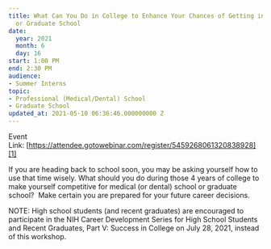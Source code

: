 ```yaml
---
title: What Can You Do in College to Enhance Your Chances of Getting into Medical
  or Graduate School
date:
  year: 2021
  month: 6
  day: 16
start: 1:00 PM
end: 2:30 PM
audience:
- Summer Interns
topic:
- Professional (Medical/Dental) School
- Graduate School
updated_at: 2021-05-10 06:36:46.000000000 Z
---
```

Event
Link: [https://attendee.gotowebinar.com/register/5459268061320838928][1]

If you are heading back to school soon, you may be asking yourself how
to use that time wisely. What should you do during those 4 years of
college to make yourself competitive for medical (or dental) school or
graduate school?  Make certain you are prepared for your future career
decisions.

NOTE: High school students (and recent graduates) are encouraged to
participate in the NIH Career Development Series for High School
Students and Recent Graduates, Part V: Success in College on July 28,
2021, instead of this workshop.



[1]: https://attendee.gotowebinar.com/register/5459268061320838928
